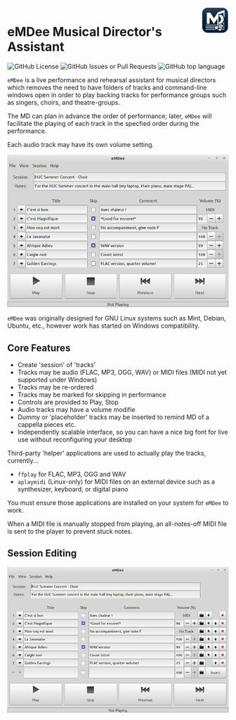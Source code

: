 <a href="https://github.com/SMerrony/emdee">
    <img src="https://github.com/SMerrony/emdee/blob/main/doc/emdee_icon.png" alt="eMDee logo" title="eMDee" align="right" height="60" />
</a>

# eMDee Musical Director's Assistant

![GitHub License](https://img.shields.io/github/license/SMerrony/emdee) ![GitHub Issues or Pull Requests](https://img.shields.io/github/issues/SMerrony/emdee) ![GitHub top language](https://img.shields.io/github/languages/top/SMerrony/emdee)


`eMDee` is a live performance and rehearsal assistant for musical directors which removes 
the need to have folders of tracks and command-line windows open in order to play backing tracks for performance groups such as singers, choirs, and theatre-groups.

The MD can plan in advance the order of performance; later, `eMDee` will facilitate the playing of each track in the specfied order during the performance.

Each audio track may have its own volume setting.

![eMDee main screen, ready to perform!](doc/eMDee_0_1_0_Loaded.png)

`eMDee` was originally designed for GNU Linux systems such as Mint, Debian, Ubuntu, etc., 
however work has started on Windows compatibility.

## Core Features
* Create 'session' of 'tracks'
* Tracks may be audio (FLAC, MP3, OGG, WAV) or MIDI files (MIDI not yet supported under Windows)
* Tracks may be re-ordered
* Tracks may be marked for skipping in performance
* Controls are provided to Play, Stop
* Audio tracks may have a volume modifie
* Dummy or 'placeholder' tracks may be inserted to remind MD of a cappella pieces etc.
* Independently scalable interface, so you can have a nice big font for live use without reconfiguring your desktop

Third-party 'helper' applications are used to actually play the tracks, currently...
* `ffplay` for FLAC, MP3, OGG and WAV
* `aplaymidi` (Linux-only) for MIDI files on an external device such as a synthesizer, keyboard, or digital piano

You must ensure those applications are installed on your system for `eMDee` to work.

When a MIDI file is manually stopped from playing, an all-notes-off MIDI file is sent to the player to prevent stuck notes.

## Session Editing

![eMDee main screen, editing tracks](doc/eMDee_0_1_0_Editing.png)